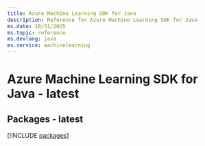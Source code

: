 ```yaml
---
title: Azure Machine Learning SDK for Java
description: Reference for Azure Machine Learning SDK for Java
ms.date: 10/31/2025
ms.topic: reference
ms.devlang: java
ms.service: machinelearning
---
```

# Azure Machine Learning SDK for Java - latest
## Packages - latest
[!INCLUDE [packages](machine-learning-index.md)]